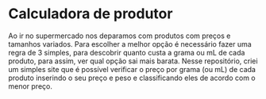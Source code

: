 # Calculadora de produtor

Ao ir no supermercado nos deparamos com produtos com preços e tamanhos variados. Para escolher a melhor opção é necessário fazer uma regra de 3 simples, para descobrir quanto custa a grama ou mL de cada produto, para assim, ver qual opção sai mais barata.
Nesse repositório, criei um simples site que é possível verificar o preço por grama (ou mL) de cada produto inserindo o seu preço e peso e classificando eles de acordo com o menor preço.
